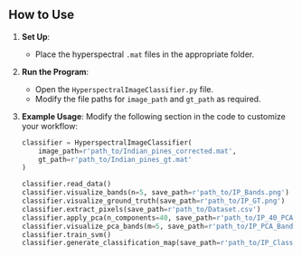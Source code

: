 
## How to Use
1. **Set Up**:
   - Place the hyperspectral `.mat` files in the appropriate folder.

2. **Run the Program**:
   - Open the `HyperspectralImageClassifier.py` file.
   - Modify the file paths for `image_path` and `gt_path` as required.

3. **Example Usage**:
   Modify the following section in the code to customize your workflow:
   ```python
   classifier = HyperspectralImageClassifier(
       image_path=r'path_to/Indian_pines_corrected.mat',
       gt_path=r'path_to/Indian_pines_gt.mat'
   )

   classifier.read_data()
   classifier.visualize_bands(n=5, save_path=r'path_to/IP_Bands.png')
   classifier.visualize_ground_truth(save_path=r'path_to/IP_GT.png')
   classifier.extract_pixels(save_path=r'path_to/Dataset.csv')
   classifier.apply_pca(n_components=40, save_path=r'path_to/IP_40_PCA.csv')
   classifier.visualize_pca_bands(m=5, save_path=r'path_to/IP_PCA_Bands.png')
   classifier.train_svm()
   classifier.generate_classification_map(save_path=r'path_to/IP_Classification_Map.png')
